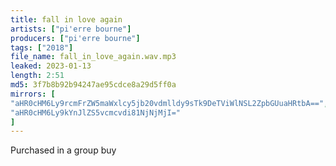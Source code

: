 ```yaml
---
title: fall in love again
artists: ["pi'erre bourne"]
producers: ["pi'erre bourne"]
tags: ["2018"]
file_name: fall_in_love_again.wav.mp3
leaked: 2023-01-13
length: 2:51
md5: 3f7b8b92b94247ae95cdce8a29d5ff0a
mirrors: [
"aHR0cHM6Ly9rcmFrZW5maWxlcy5jb20vdmlldy9sTk9DeTViWlNSL2ZpbGUuaHRtbA==",
"aHR0cHM6Ly9kYnJlZS5vcmcvdi81NjNjMjI="
]
---
```

Purchased in a group buy

